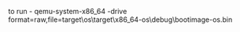 to run - qemu-system-x86_64 -drive format=raw,file=target\os\target\x86_64-os\debug\bootimage-os.bin